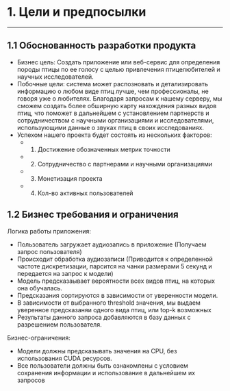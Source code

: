 # 1. Цели и предпосылки

___________________

## 1.1 Обоснованность разработки продукта

- Бизнес цель: Создать приложение или веб-сервис для определения породы птицы по ее голосу с целью привлечения
  птицелюбителей и научных исследователей.
- Побочные цели: система может распозновать и детализировать информацию о любом виде
  птиц лучше, чем профессионалы, не говоря уже о любителях. Благодаря запросам к нашему серверу, мы сможем создать более
  обширную карту нахождения разных видов птиц, что поможет в дальнейшем с установлением партнерств и сотрудничеством с
  научными организациями и исследователями, использующими данные о звуках птиц в своих исследованиях. 
- Успехом нашего проекта будет состоять из нескольких факторов:
  - 1. Достижение обозначенных метрик точности
  - 2. Сотрудничество с партнерами и научными организациями
  - 3. Монетизация проекта
  - 4. Кол-во активных пользователей 



## 1.2 Бизнес требования и ограничения

Логика работы приложения:

- Пользователь загружает аудиозапись в приложение (Получаем запрос пользователя)
- Происходит обработка аудиозаписи (Приводится к определенной частоте дискретизации, парсится на чанки размерами 5 секунд и передается на запрос к модели)
- Модель предсказаывает вероятности всех видов птиц, на которых она обучалась. 
- Предсказания сортируются в зависимости от уверенности модели. 
- В зависимости от выбранного threshold значения, мы выдаем уверенное предсказаняи одного вида птиц, или top-k возможных
- Результаты данного запроса добавляются в базу данных с разрешением пользователя.


Бизнес-ограничения:
- Модели должны предсказывать значения на CPU, без использования CUDA ресурсов. 
- Все пользователи должны быть ознакомлены с условием сохранения информации и использование в дальнейшем их запросов

